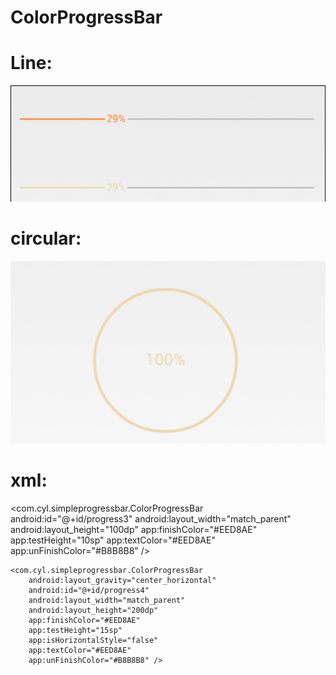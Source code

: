 # ColorProgressBar

# Line:
 ![image](https://github.com/chenyilin0317/ColorProgressBar/raw/master/image/line.gif)
# circular:
  ![image](https://github.com/chenyilin0317/ColorProgressBar/raw/master/image/cir.png)
  
  
#  xml:
  <com.cyl.simpleprogressbar.ColorProgressBar
        android:id="@+id/progress3"
        android:layout_width="match_parent"
        android:layout_height="100dp"
        app:finishColor="#EED8AE"
        app:testHeight="10sp"
        app:textColor="#EED8AE"
        app:unFinishColor="#B8B8B8" />

    <com.cyl.simpleprogressbar.ColorProgressBar
        android:layout_gravity="center_horizontal"
        android:id="@+id/progress4"
        android:layout_width="match_parent"
        android:layout_height="200dp"
        app:finishColor="#EED8AE"
        app:testHeight="15sp"
        app:isHorizontalStyle="false"
        app:textColor="#EED8AE"
        app:unFinishColor="#B8B8B8" />
